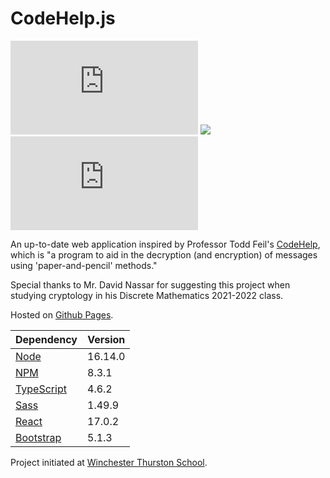 # CodeHelp.js

[![](https://img.shields.io/github/last-commit/Jerryzs/codehelp.js?style=for-the-badge)](https://github.com/Jerryzs/codehelp.js/commits/main) [![](https://img.shields.io/website?down_message=offline&style=for-the-badge&up_message=online&url=https%3A%2F%2Fjerryzs.github.io%2Fcodehelp.js)](https://jerryzs.github.io/codehelp.js) [![](https://img.shields.io/github/license/Jerryzs/codehelp.js?style=for-the-badge)](https://github.com/Jerryzs/codehelp.js/blob/main/LICENSE)

An up-to-date web application inspired by Professor Todd Feil's [CodeHelp](http://personal.denison.edu/~feil/codehelp/), which is "a program to aid in the decryption (and encryption) of messages using 'paper-and-pencil' methods."

Special thanks to Mr. David Nassar for suggesting this project when studying cryptology in his Discrete Mathematics 2021-2022 class.

Hosted on [Github Pages](https://jerryzs.github.io/codehelp.js).

| Dependency                                            | Version |
| ----------------------------------------------------- | ------- |
| [Node](https://github.com/nodejs/node)                | 16.14.0 |
| [NPM](https://github.com/npm/cli)                     | 8.3.1   |
| [TypeScript](https://github.com/microsoft/TypeScript) | 4.6.2   |
| [Sass](https://github.com/sass/sass)                  | 1.49.9  |
| [React](https://github.com/facebook/react)            | 17.0.2  |
| [Bootstrap](https://github.com/twbs/bootstrap)        | 5.1.3   |

Project initiated at [Winchester Thurston School](https://github.com/winchesterthurstonschool).
